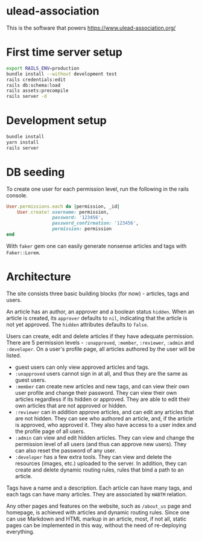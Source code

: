 # ulead-association
This is the software that powers https://www.ulead-association.org/

# First time server setup
```sh
export RAILS_ENV=production
bundle install --without development test
rails credentials:edit
rails db:schema:load
rails assets:precompile
rails server -d
```

# Development setup
```sh
bundle install
yarn install
rails server
```

# DB seeding
To create one user for each permission level, run the following in the rails console.
```ruby
User.permissions.each do |permission, _id|
    User.create! username: permission,
                 password: '123456',
                 password_confirmation: '123456',
                 permission: permission
end
```

With `faker` gem one can easily generate nonsense articles and tags with `Faker::Lorem`.

# Architecture
The site consists three basic building blocks (for now) - articles, tags and users.

An article has an author, an approver and a boolean status `hidden`. When an article
is created, its `approver` defaults to `nil`, indicating that the article is not yet
approved. The `hidden` attributes defaults to `false`.

Users can create, edit and delete articles if they have adequate permission. There
are 5 permission levels - `:unapproved`, `:member`, `:reviewer`, `:admin` and
`:developer`. On a user's profile page, all articles authored by the user will be listed.

- guest users can only view approved articles and tags.  
- `:unapproved` users cannot sign in at all, and thus they are the same as guest users.  
- `:member` can create new articles and new tags, and can view their own user profile
and change their password. They can view their own articles regardless if its hidden
or approved. They are able to edit their own articles that are not approved or hidden.  
- `:reviewer` can in addition approve articles, and can edit any articles that are not
hidden. They can see who authored an article, and, if the article is approved, who
approved it. They also have access to a user index and the profile page of all users.  
- `:admin` can view and edit hidden articles. They can view and change the permission
level of all users (and thus can approve new users). They can also reset the password
of any user.  
- `:developer` has a few extra tools. They can view and delete the resources (images, etc.)
uploaded to the server. In addition, they can create and delete dynamic routing rules,
rules that bind a path to an article.

Tags have a name and a description. Each article can have many tags, and each tags
can have many articles. They are associated by `HABTM` relation.

Any other pages and features on the website, such as `/about_us` page and homepage,
is achieved with articles and dynamic routing rules. Since one can use Markdown and HTML
markup in an article, most, if not all, static pages can be implemented in this way,
without the need of re-deploying everything.
